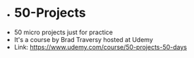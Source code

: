 - # 50-Projects
- 50 micro projects just for practice
- It's a course by Brad Traversy hosted at Udemy
- Link: https://www.udemy.com/course/50-projects-50-days

